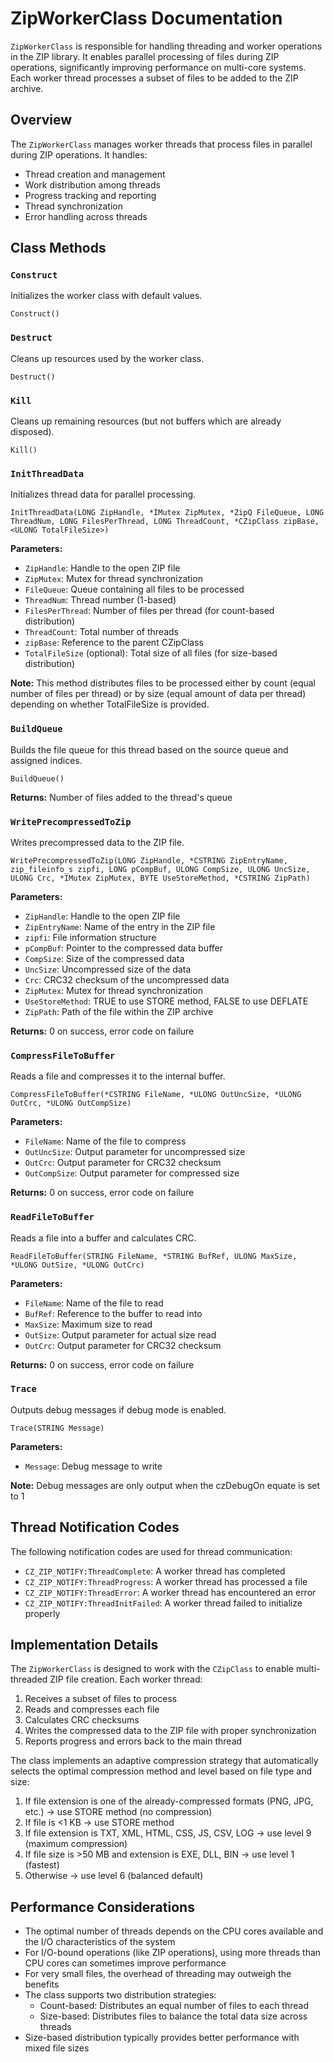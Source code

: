 # ZipWorkerClass Documentation

`ZipWorkerClass` is responsible for handling threading and worker operations in the ZIP library. It enables parallel processing of files during ZIP operations, significantly improving performance on multi-core systems. Each worker thread processes a subset of files to be added to the ZIP archive.

## Overview

The `ZipWorkerClass` manages worker threads that process files in parallel during ZIP operations. It handles:

- Thread creation and management
- Work distribution among threads
- Progress tracking and reporting
- Thread synchronization
- Error handling across threads

## Class Methods

### `Construct`

Initializes the worker class with default values.

```clarion
Construct()
```

### `Destruct`

Cleans up resources used by the worker class.

```clarion
Destruct()
```

### `Kill`

Cleans up remaining resources (but not buffers which are already disposed).

```clarion
Kill()
```

### `InitThreadData`

Initializes thread data for parallel processing.

```clarion
InitThreadData(LONG ZipHandle, *IMutex ZipMutex, *ZipQ FileQueue, LONG ThreadNum, LONG FilesPerThread, LONG ThreadCount, *CZipClass zipBase, <ULONG TotalFileSize>)
```

**Parameters:**
- `ZipHandle`: Handle to the open ZIP file
- `ZipMutex`: Mutex for thread synchronization
- `FileQueue`: Queue containing all files to be processed
- `ThreadNum`: Thread number (1-based)
- `FilesPerThread`: Number of files per thread (for count-based distribution)
- `ThreadCount`: Total number of threads
- `zipBase`: Reference to the parent CZipClass
- `TotalFileSize` (optional): Total size of all files (for size-based distribution)

**Note:** This method distributes files to be processed either by count (equal number of files per thread) or by size (equal amount of data per thread) depending on whether TotalFileSize is provided.

### `BuildQueue`

Builds the file queue for this thread based on the source queue and assigned indices.

```clarion
BuildQueue()
```

**Returns:** Number of files added to the thread's queue

### `WritePrecompressedToZip`

Writes precompressed data to the ZIP file.

```clarion
WritePrecompressedToZip(LONG ZipHandle, *CSTRING ZipEntryName, zip_fileinfo_s zipfi, LONG pCompBuf, ULONG CompSize, ULONG UncSize, ULONG Crc, *IMutex ZipMutex, BYTE UseStoreMethod, *CSTRING ZipPath)
```

**Parameters:**
- `ZipHandle`: Handle to the open ZIP file
- `ZipEntryName`: Name of the entry in the ZIP file
- `zipfi`: File information structure
- `pCompBuf`: Pointer to the compressed data buffer
- `CompSize`: Size of the compressed data
- `UncSize`: Uncompressed size of the data
- `Crc`: CRC32 checksum of the uncompressed data
- `ZipMutex`: Mutex for thread synchronization
- `UseStoreMethod`: TRUE to use STORE method, FALSE to use DEFLATE
- `ZipPath`: Path of the file within the ZIP archive

**Returns:** 0 on success, error code on failure

### `CompressFileToBuffer`

Reads a file and compresses it to the internal buffer.

```clarion
CompressFileToBuffer(*CSTRING FileName, *ULONG OutUncSize, *ULONG OutCrc, *ULONG OutCompSize)
```

**Parameters:**
- `FileName`: Name of the file to compress
- `OutUncSize`: Output parameter for uncompressed size
- `OutCrc`: Output parameter for CRC32 checksum
- `OutCompSize`: Output parameter for compressed size

**Returns:** 0 on success, error code on failure

### `ReadFileToBuffer`

Reads a file into a buffer and calculates CRC.

```clarion
ReadFileToBuffer(STRING FileName, *STRING BufRef, ULONG MaxSize, *ULONG OutSize, *ULONG OutCrc)
```

**Parameters:**
- `FileName`: Name of the file to read
- `BufRef`: Reference to the buffer to read into
- `MaxSize`: Maximum size to read
- `OutSize`: Output parameter for actual size read
- `OutCrc`: Output parameter for CRC32 checksum

**Returns:** 0 on success, error code on failure

### `Trace`

Outputs debug messages if debug mode is enabled.

```clarion
Trace(STRING Message)
```

**Parameters:**
- `Message`: Debug message to write

**Note:** Debug messages are only output when the czDebugOn equate is set to 1

## Thread Notification Codes

The following notification codes are used for thread communication:

- `CZ_ZIP_NOTIFY:ThreadComplete`: A worker thread has completed
- `CZ_ZIP_NOTIFY:ThreadProgress`: A worker thread has processed a file
- `CZ_ZIP_NOTIFY:ThreadError`: A worker thread has encountered an error
- `CZ_ZIP_NOTIFY:ThreadInitFailed`: A worker thread failed to initialize properly

## Implementation Details

The `ZipWorkerClass` is designed to work with the `CZipClass` to enable multi-threaded ZIP file creation. Each worker thread:

1. Receives a subset of files to process
2. Reads and compresses each file
3. Calculates CRC checksums
4. Writes the compressed data to the ZIP file with proper synchronization
5. Reports progress and errors back to the main thread

The class implements an adaptive compression strategy that automatically selects the optimal compression method and level based on file type and size:

1. If file extension is one of the already-compressed formats (PNG, JPG, etc.) → use STORE method (no compression)
2. If file is <1 KB → use STORE method
3. If file extension is TXT, XML, HTML, CSS, JS, CSV, LOG → use level 9 (maximum compression)
4. If file size is >50 MB and extension is EXE, DLL, BIN → use level 1 (fastest)
5. Otherwise → use level 6 (balanced default)

## Performance Considerations

- The optimal number of threads depends on the CPU cores available and the I/O characteristics of the system
- For I/O-bound operations (like ZIP operations), using more threads than CPU cores can sometimes improve performance
- For very small files, the overhead of threading may outweigh the benefits
- The class supports two distribution strategies:
  - Count-based: Distributes an equal number of files to each thread
  - Size-based: Distributes files to balance the total data size across threads
- Size-based distribution typically provides better performance with mixed file sizes